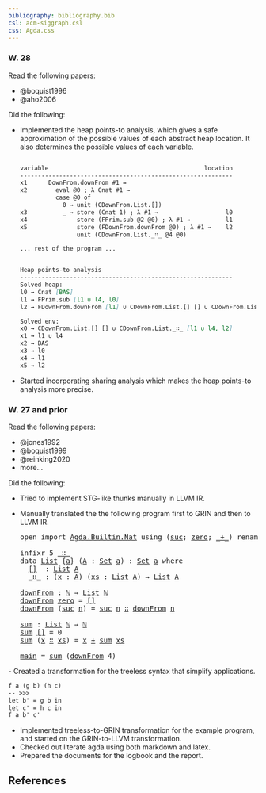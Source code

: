 ```yaml
---
bibliography: bibliography.bib
csl: acm-siggraph.csl
css: Agda.css
---
```


### W. 28

Read the following papers:

- @boquist1996
- @aho2006

Did the following:

- Implemented the heap points-to analysis, which gives a safe approximation
  of the possible values of each abstract heap location. 
  It also determines the possible values of each variable.  

  ```markdown

  variable                                            location
  ------------------------------------------------------------
  x1      DownFrom.downFrom #1 =
  x2        eval @0 ; λ Cnat #1 →
            case @0 of
              0 → unit (CDownFrom.List.[])
  x3          _ → store (Cnat 1) ; λ #1 →                   l0
  x4              store (FPrim.sub @2 @0) ; λ #1 →          l1
  x5              store (FDownFrom.downFrom @0) ; λ #1 →    l2
                  unit (CDownFrom.List._∷_ @4 @0) 

  ... rest of the program ...
  

  Heap points-to analysis
  ------------------------------------------------------------
  Solved heap:
  l0 → Cnat [BAS]
  l1 → FPrim.sub [l1 ∪ l4, l0]
  l2 → FDownFrom.downFrom [l1] ∪ CDownFrom.List.[] [] ∪ CDownFrom.List._∷_ [l1 ∪ l4, l2]

  Solved env:
  x0 → CDownFrom.List.[] [] ∪ CDownFrom.List._∷_ [l1 ∪ l4, l2]
  x1 → l1 ∪ l4
  x2 → BAS
  x3 → l0
  x4 → l1
  x5 → l2
  ```
- Started incorporating sharing analysis which makes the heap points-to 
  analysis more precise.

### W. 27 and prior

Read the following papers:  

- @jones1992 
- @boquist1999
- @reinking2020
- more... 

Did the following:

- Tried to implement STG-like thunks manually in LLVM IR.  
- Manually translated the the following program first to GRIN and then
  to LLVM IR.  

  <pre class="Agda">
  <a id="1680" class="Keyword">open</a> <a id="1685" class="Keyword">import</a> <a id="1692" href="Agda.Builtin.Nat.html" class="Module">Agda.Builtin.Nat</a> <a id="1709" class="Keyword">using</a> <a id="1715" class="Symbol">(</a><a id="1716" href="Agda.Builtin.Nat.html#217" class="InductiveConstructor">suc</a><a id="1719" class="Symbol">;</a> <a id="1721" href="Agda.Builtin.Nat.html#204" class="InductiveConstructor">zero</a><a id="1725" class="Symbol">;</a> <a id="1727" href="Agda.Builtin.Nat.html#319" class="Primitive Operator">_+_</a><a id="1730" class="Symbol">)</a> <a id="1732" class="Keyword">renaming</a> <a id="1741" class="Symbol">(</a><a id="1742" href="Agda.Builtin.Nat.html#186" class="Datatype">Nat</a> <a id="1746" class="Symbol">to</a> <a id="1749" class="Datatype">ℕ</a><a id="1750" class="Symbol">)</a> 

  <a id="1756" class="Keyword">infixr</a> <a id="1763" class="Number">5</a> <a id="1765" href="logbook.html#1832" class="InductiveConstructor Operator">_∷_</a>
  <a id="1771" class="Keyword">data</a> <a id="List"></a><a id="1776" href="logbook.html#1776" class="Datatype">List</a> <a id="1781" class="Symbol">{</a><a id="1782" href="logbook.html#1782" class="Bound">a</a><a id="1783" class="Symbol">}</a> <a id="1785" class="Symbol">(</a><a id="1786" href="logbook.html#1786" class="Bound">A</a> <a id="1788" class="Symbol">:</a> <a id="1790" href="Agda.Primitive.html#320" class="Primitive">Set</a> <a id="1794" href="logbook.html#1782" class="Bound">a</a><a id="1795" class="Symbol">)</a> <a id="1797" class="Symbol">:</a> <a id="1799" href="Agda.Primitive.html#320" class="Primitive">Set</a> <a id="1803" href="logbook.html#1782" class="Bound">a</a> <a id="1805" class="Keyword">where</a>
    <a id="List.[]"></a><a id="1815" href="logbook.html#1815" class="InductiveConstructor">[]</a>  <a id="1819" class="Symbol">:</a> <a id="1821" href="logbook.html#1776" class="Datatype">List</a> <a id="1826" href="logbook.html#1786" class="Bound">A</a>
    <a id="List._∷_"></a><a id="1832" href="logbook.html#1832" class="InductiveConstructor Operator">_∷_</a> <a id="1836" class="Symbol">:</a> <a id="1838" class="Symbol">(</a><a id="1839" href="logbook.html#1839" class="Bound">x</a> <a id="1841" class="Symbol">:</a> <a id="1843" href="logbook.html#1786" class="Bound">A</a><a id="1844" class="Symbol">)</a> <a id="1846" class="Symbol">(</a><a id="1847" href="logbook.html#1847" class="Bound">xs</a> <a id="1850" class="Symbol">:</a> <a id="1852" href="logbook.html#1776" class="Datatype">List</a> <a id="1857" href="logbook.html#1786" class="Bound">A</a><a id="1858" class="Symbol">)</a> <a id="1860" class="Symbol">→</a> <a id="1862" href="logbook.html#1776" class="Datatype">List</a> <a id="1867" href="logbook.html#1786" class="Bound">A</a>

  <a id="downFrom"></a><a id="1872" href="logbook.html#1872" class="Function">downFrom</a> <a id="1881" class="Symbol">:</a> <a id="1883" href="logbook.html#1749" class="Datatype">ℕ</a> <a id="1885" class="Symbol">→</a> <a id="1887" href="logbook.html#1776" class="Datatype">List</a> <a id="1892" href="logbook.html#1749" class="Datatype">ℕ</a>
  <a id="1896" href="logbook.html#1872" class="Function">downFrom</a> <a id="1905" href="Agda.Builtin.Nat.html#204" class="InductiveConstructor">zero</a> <a id="1910" class="Symbol">=</a> <a id="1912" href="logbook.html#1815" class="InductiveConstructor">[]</a>
  <a id="1917" href="logbook.html#1872" class="Function">downFrom</a> <a id="1926" class="Symbol">(</a><a id="1927" href="Agda.Builtin.Nat.html#217" class="InductiveConstructor">suc</a> <a id="1931" href="logbook.html#1931" class="Bound">n</a><a id="1932" class="Symbol">)</a> <a id="1934" class="Symbol">=</a> <a id="1936" href="Agda.Builtin.Nat.html#217" class="InductiveConstructor">suc</a> <a id="1940" href="logbook.html#1931" class="Bound">n</a> <a id="1942" href="logbook.html#1832" class="InductiveConstructor Operator">∷</a> <a id="1944" href="logbook.html#1872" class="Function">downFrom</a> <a id="1953" href="logbook.html#1931" class="Bound">n</a> 
  
  <a id="sum"></a><a id="1961" href="logbook.html#1961" class="Function">sum</a> <a id="1965" class="Symbol">:</a> <a id="1967" href="logbook.html#1776" class="Datatype">List</a> <a id="1972" href="logbook.html#1749" class="Datatype">ℕ</a> <a id="1974" class="Symbol">→</a> <a id="1976" href="logbook.html#1749" class="Datatype">ℕ</a>
  <a id="1980" href="logbook.html#1961" class="Function">sum</a> <a id="1984" href="logbook.html#1815" class="InductiveConstructor">[]</a> <a id="1987" class="Symbol">=</a> <a id="1989" class="Number">0</a>
  <a id="1993" href="logbook.html#1961" class="Function">sum</a> <a id="1997" class="Symbol">(</a><a id="1998" href="logbook.html#1998" class="Bound">x</a> <a id="2000" href="logbook.html#1832" class="InductiveConstructor Operator">∷</a> <a id="2002" href="logbook.html#2002" class="Bound">xs</a><a id="2004" class="Symbol">)</a> <a id="2006" class="Symbol">=</a> <a id="2008" href="logbook.html#1998" class="Bound">x</a> <a id="2010" href="Agda.Builtin.Nat.html#319" class="Primitive Operator">+</a> <a id="2012" href="logbook.html#1961" class="Function">sum</a> <a id="2016" href="logbook.html#2002" class="Bound">xs</a>
  
  <a id="main"></a><a id="2024" href="logbook.html#2024" class="Function">main</a> <a id="2029" class="Symbol">=</a> <a id="2031" href="logbook.html#1961" class="Function">sum</a> <a id="2035" class="Symbol">(</a><a id="2036" href="logbook.html#1872" class="Function">downFrom</a> <a id="2045" class="Number">4</a><a id="2046" class="Symbol">)</a>
</pre>
- Created a transformation for the treeless syntax that 
  simplify applications.

  ```markdown
  f a (g b) (h c)
  -- >>>
  let b' = g b in
  let c' = h c in
  f a b' c'
  ```
- Implemented treeless-to-GRIN transformation for the example program, 
  and started on the GRIN-to-LLVM transformation.
- Checked out literate agda using both markdown and latex.  
- Prepared the documents for the logbook and the report.  

References
----------

